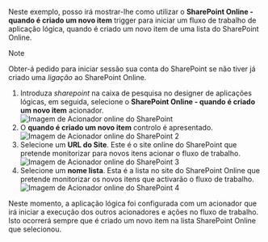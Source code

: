 Neste exemplo, posso irá mostrar-lhe como utilizar o **SharePoint Online - quando é criado um novo item** trigger para iniciar um fluxo de trabalho de aplicação lógica, quando é criado um novo item de uma lista do SharePoint Online.

> [!NOTE]
> Obter-á pedido para iniciar sessão sua conta do SharePoint se não tiver já criado uma *ligação* ao SharePoint Online.  
> 
> 

1. Introduza *sharepoint* na caixa de pesquisa no designer de aplicações lógicas, em seguida, selecione o **SharePoint Online - quando é criado um novo item** acionador.  
   ![Imagem de Acionador online do SharePoint ](./media/connectors-create-api-sharepointonline/trigger-1.png)  
2. O **quando é criado um novo item** controlo é apresentado.  
   ![Imagem de Acionador online do SharePoint 2](./media/connectors-create-api-sharepointonline/trigger-2.png)   
3. Selecione um **URL do Site**. Este é o site online do SharePoint que pretende monitorizar para novos itens acionar o fluxo de trabalho.  
   ![Imagem de Acionador online do SharePoint 3](./media/connectors-create-api-sharepointonline/trigger-3.png)   
4. Selecione um **nome lista**. Esta é a lista no site do SharePoint Online que pretende monitorizar os novos itens que activarão o fluxo de trabalho.  
   ![Imagem de Acionador online do SharePoint 4](./media/connectors-create-api-sharepointonline/trigger-4.png)   

Neste momento, a aplicação lógica foi configurada com um acionador que irá iniciar a execução dos outros acionadores e ações no fluxo de trabalho. Isto ocorrerá sempre que é criado um novo item na lista SharePoint Online que selecionou.  

